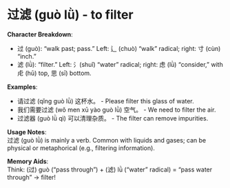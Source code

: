 # **过滤 (guò lǜ) - to filter**

**Character Breakdown**:  
- 过 (guò): “walk past; pass.” Left: 辶 (chuò) “walk” radical; right: 寸 (cùn) “inch.”  
- 滤 (lǜ): “filter.” Left: 氵(shuǐ) “water” radical; right: 虑 (lǜ) “consider,” with 虍 (hū) top, 思 (sī) bottom.

**Examples**:  
- 请过滤 (qǐng guò lǜ) 这杯水。 - Please filter this glass of water.  
- 我们需要过滤 (wǒ men xū yào guò lǜ) 空气。 - We need to filter the air.  
- 过滤器 (guò lǜ qì) 可以清理杂质。 - The filter can remove impurities.

**Usage Notes**:  
过滤 (guò lǜ) is mainly a verb. Common with liquids and gases; can be physical or metaphorical (e.g., filtering information).

**Memory Aids**:  
Think: (过) guò (“pass through”) + (滤) lǜ (“water” radical) = “pass water through” → filter!